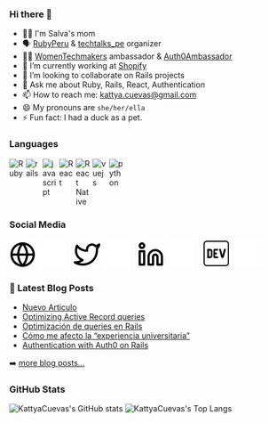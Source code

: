 ### Hi there 👋

<!--
**KattyaCuevas/KattyaCuevas** is a ✨ _special_ ✨ repository because its `README.md` (this file) appears on your GitHub profile.

Here are some ideas to get you started:
-->
<!-- - 🌱 I’m currently learning ... -->
<!-- - 🤔 I’m looking for help with ... -->



- 👩‍👦 I'm Salva's mom
- 🗣️ [RubyPeru](https://twitter.com/RubyPeru) & [techtalks_pe](https://twitter.com/techtalks_pe) organizer
- 👩‍🔧 [WomenTechmakers](https://twitter.com/WomenTechmakers) ambassador & [Auth0Ambassador](https://twitter.com/Auth0Ambassador)
- 🔭 I’m currently working at [Shopify](https://www.shopify.com/careers)
- 👯 I’m looking to collaborate on Rails projects
- 💬 Ask me about Ruby, Rails, React, Authentication
- 📫 How to reach me: kattya.cuevas@gmail.com
- 😄 My pronouns are `she/her/ella`
- ⚡ Fun fact: I had a duck as a pet.

### Languages

<div style="display: flex; gap: 4px;">
    <img src="https://cdn.jsdelivr.net/gh/devicons/devicon/icons/ruby/ruby-original.svg" width="26px" alt="Ruby" title="Ruby" />
    <img src="https://cdn.jsdelivr.net/gh/devicons/devicon/icons//rails/rails-plain.svg" width="26px" alt="rails" title="Rails" />
    <img src="https://cdn.jsdelivr.net/gh/devicons/devicon/icons/javascript/javascript-original.svg" width="26px" alt="javascript" title="JavaScript" />
    <img src="https://cdn.jsdelivr.net/gh/devicons/devicon/icons/react/react-original.svg" width="26px" alt="React" title="React JS" />
    <img src="https://cdn.jsdelivr.net/gh/devicons/devicon/icons/react/react-original.svg" width="26px" alt="React Native" title="React Native" />
    <img src="https://cdn.jsdelivr.net/gh/devicons/devicon/icons/vuejs/vuejs-original.svg" width="26px" alt="vuejs" title="VueJS" />
    <img src="https://cdn.jsdelivr.net/gh/devicons/devicon/icons/python/python-original.svg" width="26px" alt="python" title="Python" />

</div>

### Social Media

[![website](./img/globe-light.svg)](https://kattya.dev#gh-light-mode-only)
[![website](./img/globe-dark.svg)](https://kattya.dev#gh-dark-mode-only)
&nbsp;&nbsp;
[![twitter](./img/twitter-light.svg)](https://twitter.com/KattyaCuevas#gh-light-mode-only)
[![twitter](./img/twitter-dark.svg)](https://twitter.com/KattyaCuevas#gh-dark-mode-only)
&nbsp;&nbsp;
[![linkedin](./img/linkedin-light.svg)](https://www.linkedin.com/in/kattyacuevas#gh-light-mode-only)
[![linkedin](./img/linkedin-dark.svg)](https://www.linkedin.com/in/kattyacuevas#gh-dark-mode-only)
&nbsp;&nbsp;
[![dev.to](./img/dev-light.svg)](https://dev.to/kattyacuevas#gh-light-mode-only)
[![dev.to](./img/dev-dark.svg)](https://dev.to/kattyacuevas#gh-dark-mode-only)


### 📕 Latest Blog Posts

<!-- BLOG-POST-LIST:START -->
- [Nuevo Articulo](https://dev.to/kattyacuevas/nuevo-articulo-24hg)
- [Optimizing Active Record queries](https://dev.to/kattyacuevas/optimizing-active-record-queries-4i84)
- [Optimización de queries en Rails](https://dev.to/kattyacuevas/optimizacion-de-queries-en-rails-5hkj)
- [Cómo me afecto la “experiencia universitaria”](https://dev.to/kattyacuevas/como-me-afecto-la-experiencia-universitaria-19f3)
- [Authentication with Auth0 on Rails](https://dev.to/kattyacuevas/authentication-with-auth0-on-rails-3ped)
<!-- BLOG-POST-LIST:END -->

➡️ [more blog posts...](https://kattya.dev)

### GitHub Stats

![KattyaCuevas's GitHub stats](https://github-readme-stats.vercel.app/api?username=kattyacuevas&show_icons=true&theme=gotham&count_private=true)
![KattyaCuevas's Top Langs](https://github-readme-stats.vercel.app/api/top-langs/?username=kattyacuevas&hide=java&layout=compact&theme=gotham)
